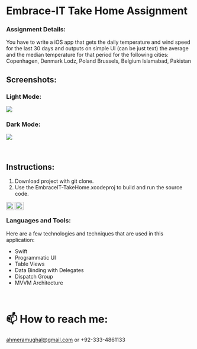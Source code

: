 # Embrace-IT Take Home Assignment

### Assignment Details:
You have to write a iOS app that gets the daily temperature and wind speed for the last 30
days and outputs on simple UI (can be just text) the average and the median temperature for
that period for the following cities:
Copenhagen, Denmark
Lodz, Poland
Brussels, Belgium
Islamabad, Pakistan


## Screenshots:

### Light Mode:
![](https://i.imgur.com/KlDwZ3i.jpeg)

### Dark Mode:
![](https://i.imgur.com/w7g0kpO.jpeg)


<br />

## Instructions:

1. Download project with git clone.
3. Use the EmbraceIT-TakeHome.xcodeproj to build and run the source code.


[<img align="left" alt="aitsam | Twitter" width="22px" src="https://cdn.jsdelivr.net/npm/simple-icons@v3/icons/twitter.svg" />][twitter]
[<img align="left" alt="aitsam | LinkedIn" width="22px" src="https://cdn.jsdelivr.net/npm/simple-icons@v3/icons/linkedin.svg" />][linkedin]

<br />

### Languages and Tools:
Here are a few technologies and techniques that are used in this application:

  - Swift
  - Programmatic UI
  - Table Views
  - Data Binding with Delegates
  - Dispatch Group
  - MVVM Architecture
  
<br />

# 📫 How to reach me: 
ahmeramughal@gmail.com or +92-333-4861133
<br />


[website]: https://ahmermughal.github.io
[twitter]: https://twitter.com/ahmeramughal
[linkedin]: https://www.linkedin.com/in/ahmer-mughal-1209ab17b/
